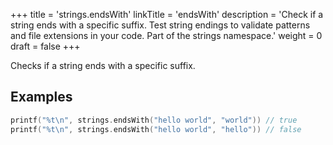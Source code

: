 +++
title = 'strings.endsWith'
linkTitle = 'endsWith'
description = 'Check if a string ends with a specific suffix. Test string endings to validate patterns and file extensions in your code. Part of the strings namespace.'
weight = 0
draft = false
+++

Checks if a string ends with a specific suffix.

## Examples

```go
printf("%t\n", strings.endsWith("hello world", "world")) // true
printf("%t\n", strings.endsWith("hello world", "hello")) // false
```

